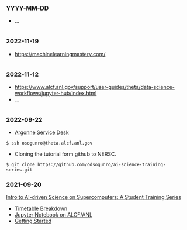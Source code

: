 ### YYYY-MM-DD

- ...

```
```

### 2022-11-19
- https://machinelearningmastery.com/

```
```

### 2022-11-12
- https://www.alcf.anl.gov/support/user-guides/theta/data-science-workflows/jupyter-hub/index.html
- ...

```
```

### 2022-09-22

- [Argonne Service Desk](https://www.anl.gov/contact/service-desk)

```
$ ssh osogunro@theta.alcf.anl.gov
```

- Cloning the tutorial form github to NERSC.

```
$ git clone https://github.com/odsogunro/ai-science-training-series.git
```


### 2021-09-20

[Intro to AI-driven Science on Supercomputers: A Student Training Series](https://github.com/argonne-lcf/ai-science-training-series/)
- [Timetable Breakdown](https://events.cels.anl.gov/event/336/timetable/)
- [Jupyter Notebook on ALCF/ANL](https://jupyter.alcf.anl.gov/)
- [Getting Started](https://www.alcf.anl.gov/support-center/get-started)

```
```
